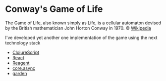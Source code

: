 Conway's Game of Life
=====================

The Game of Life, also known simply as Life, is a cellular automaton devised by the British mathematician John Horton Conway in 1970.
© [Wikipedia](http://en.wikipedia.org/wiki/Conway's_Game_of_Life)

I've developed yet another one implementation of the game using the next technology stack
 * [ClojureScript](https://github.com/clojure/clojurescript)
 * [React](http://facebook.github.io/react/)
 * [Reagent](https://github.com/holmsand/reagent)
 * [core.async](https://github.com/clojure/core.async)
 * [garden](https://github.com/noprompt/garden)
